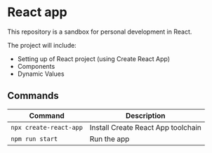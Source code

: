 # React app

This repository is a sandbox for personal development in React.

The project will include:

- Setting up of React project (using Create React App)
- Components
- Dynamic Values

## Commands

| Command                | Description                        |
| ---------------------- | ---------------------------------- |
| `npx create-react-app` | Install Create React App toolchain |
| `npm run start`        | Run the app                        |
